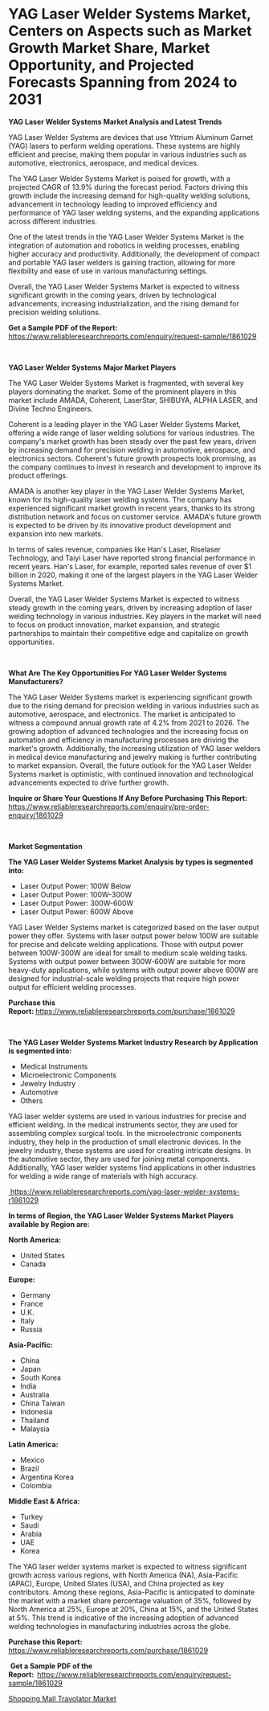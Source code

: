 <p><h1>YAG Laser Welder Systems Market, Centers on Aspects such as Market Growth Market Share, Market Opportunity, and Projected Forecasts Spanning from 2024 to 2031</h1></p><p><strong>YAG Laser Welder Systems Market Analysis and Latest Trends</strong></p>
<p><p>YAG Laser Welder Systems are devices that use Yttrium Aluminum Garnet (YAG) lasers to perform welding operations. These systems are highly efficient and precise, making them popular in various industries such as automotive, electronics, aerospace, and medical devices.</p><p>The YAG Laser Welder Systems Market is poised for growth, with a projected CAGR of 13.9% during the forecast period. Factors driving this growth include the increasing demand for high-quality welding solutions, advancement in technology leading to improved efficiency and performance of YAG laser welding systems, and the expanding applications across different industries.</p><p>One of the latest trends in the YAG Laser Welder Systems Market is the integration of automation and robotics in welding processes, enabling higher accuracy and productivity. Additionally, the development of compact and portable YAG laser welders is gaining traction, allowing for more flexibility and ease of use in various manufacturing settings.</p><p>Overall, the YAG Laser Welder Systems Market is expected to witness significant growth in the coming years, driven by technological advancements, increasing industrialization, and the rising demand for precision welding solutions.</p></p>
<p><strong>Get a Sample PDF of the Report:&nbsp;</strong> <a href="https://www.reliableresearchreports.com/enquiry/request-sample/1861029">https://www.reliableresearchreports.com/enquiry/request-sample/1861029</a></p>
<p>&nbsp;</p>
<p><strong>YAG Laser Welder Systems Major Market Players</strong></p>
<p><p>The YAG Laser Welder Systems Market is fragmented, with several key players dominating the market. Some of the prominent players in this market include AMADA, Coherent, LaserStar, SHIBUYA, ALPHA LASER, and Divine Techno Engineers.</p><p>Coherent is a leading player in the YAG Laser Welder Systems Market, offering a wide range of laser welding solutions for various industries. The company's market growth has been steady over the past few years, driven by increasing demand for precision welding in automotive, aerospace, and electronics sectors. Coherent's future growth prospects look promising, as the company continues to invest in research and development to improve its product offerings.</p><p>AMADA is another key player in the YAG Laser Welder Systems Market, known for its high-quality laser welding systems. The company has experienced significant market growth in recent years, thanks to its strong distribution network and focus on customer service. AMADA's future growth is expected to be driven by its innovative product development and expansion into new markets.</p><p>In terms of sales revenue, companies like Han's Laser, Riselaser Technology, and Taiyi Laser have reported strong financial performance in recent years. Han's Laser, for example, reported sales revenue of over $1 billion in 2020, making it one of the largest players in the YAG Laser Welder Systems Market.</p><p>Overall, the YAG Laser Welder Systems Market is expected to witness steady growth in the coming years, driven by increasing adoption of laser welding technology in various industries. Key players in the market will need to focus on product innovation, market expansion, and strategic partnerships to maintain their competitive edge and capitalize on growth opportunities.</p></p>
<p>&nbsp;</p>
<p><strong>What Are The Key Opportunities For YAG Laser Welder Systems Manufacturers?</strong></p>
<p><p>The YAG Laser Welder Systems market is experiencing significant growth due to the rising demand for precision welding in various industries such as automotive, aerospace, and electronics. The market is anticipated to witness a compound annual growth rate of 4.2% from 2021 to 2026. The growing adoption of advanced technologies and the increasing focus on automation and efficiency in manufacturing processes are driving the market's growth. Additionally, the increasing utilization of YAG laser welders in medical device manufacturing and jewelry making is further contributing to market expansion. Overall, the future outlook for the YAG Laser Welder Systems market is optimistic, with continued innovation and technological advancements expected to drive further growth.</p></p>
<p><strong>Inquire or Share Your Questions If Any Before Purchasing This Report:</strong> <a href="https://www.reliableresearchreports.com/enquiry/pre-order-enquiry/1861029">https://www.reliableresearchreports.com/enquiry/pre-order-enquiry/1861029</a></p>
<p>&nbsp;</p>
<p><strong>Market Segmentation</strong></p>
<p><strong>The YAG Laser Welder Systems Market Analysis by types is segmented into:</strong></p>
<p><ul><li>Laser Output Power: 100W Below</li><li>Laser Output Power: 100W-300W</li><li>Laser Output Power: 300W-600W</li><li>Laser Output Power: 600W Above</li></ul></p>
<p><p>YAG Laser Welder Systems market is categorized based on the laser output power they offer. Systems with laser output power below 100W are suitable for precise and delicate welding applications. Those with output power between 100W-300W are ideal for small to medium scale welding tasks. Systems with output power between 300W-600W are suitable for more heavy-duty applications, while systems with output power above 600W are designed for industrial-scale welding projects that require high power output for efficient welding processes.</p></p>
<p><strong>Purchase this Report:&nbsp;</strong><a href="https://www.reliableresearchreports.com/purchase/1861029">https://www.reliableresearchreports.com/purchase/1861029</a></p>
<p>&nbsp;</p>
<p><strong>The YAG Laser Welder Systems Market Industry Research by Application is segmented into:</strong></p>
<p><ul><li>Medical Instruments</li><li>Microelectronic Components</li><li>Jewelry Industry</li><li>Automotive</li><li>Others</li></ul></p>
<p><p>YAG laser welder systems are used in various industries for precise and efficient welding. In the medical instruments sector, they are used for assembling complex surgical tools. In the microelectronic components industry, they help in the production of small electronic devices. In the jewelry industry, these systems are used for creating intricate designs. In the automotive sector, they are used for joining metal components. Additionally, YAG laser welder systems find applications in other industries for welding a wide range of materials with high accuracy.</p></p>
<p><a href="https://www.reliableresearchreports.com/yag-laser-welder-systems-r1861029">&nbsp;https://www.reliableresearchreports.com/yag-laser-welder-systems-r1861029</a></p>
<p><strong>In terms of Region, the YAG Laser Welder Systems Market Players available by Region are:</strong></p>
<p>
    <p> <strong> North America: </strong>
        <ul>
            <li>United States</li>
            <li>Canada</li>
        </ul>
        </p> 
    <p> <strong> Europe: </strong>
        <ul>
            <li>Germany</li>
            <li>France</li>
            <li>U.K.</li>
            <li>Italy</li>
            <li>Russia</li>
        </ul>
        </p> 
    <p> <strong> Asia-Pacific: </strong>
        <ul>
            <li>China</li>
            <li>Japan</li>
            <li>South Korea</li>
            <li>India</li>
            <li>Australia</li>
            <li>China Taiwan</li>
            <li>Indonesia</li>
            <li>Thailand</li>
            <li>Malaysia</li>
        </ul>
        </p> 
    <p> <strong> Latin America: </strong>
        <ul>
            <li>Mexico</li>
            <li>Brazil</li>
            <li>Argentina Korea</li>
            <li>Colombia</li>
        </ul>
        </p> 
    <p> <strong> Middle East & Africa: </strong>
        <ul>
            <li>Turkey</li>
            <li>Saudi</li>
            <li>Arabia</li>
            <li>UAE</li>
            <li>Korea</li>
        </ul>
    </p>
    </p>
<p><p>The YAG laser welder systems market is expected to witness significant growth across various regions, with North America (NA), Asia-Pacific (APAC), Europe, United States (USA), and China projected as key contributors. Among these regions, Asia-Pacific is anticipated to dominate the market with a market share percentage valuation of 35%, followed by North America at 25%, Europe at 20%, China at 15%, and the United States at 5%. This trend is indicative of the increasing adoption of advanced welding technologies in manufacturing industries across the globe.</p></p>
<p><strong>Purchase this Report: </strong><a href="https://www.reliableresearchreports.com/purchase/1861029">https://www.reliableresearchreports.com/purchase/1861029</a></p>
<p>&nbsp;<strong>Get a Sample PDF of the Report:&nbsp;&nbsp;</strong><a href="https://www.reliableresearchreports.com/enquiry/request-sample/1861029">https://www.reliableresearchreports.com/enquiry/request-sample/1861029</a></p>
<p><strong></strong></p>
<p><p><a href="https://github.com/CliffMedina6/Market-Research-Report-List-4/blob/main/shopping-mall-travolator-market.md">Shopping Mall Travolator Market</a></p></p>
